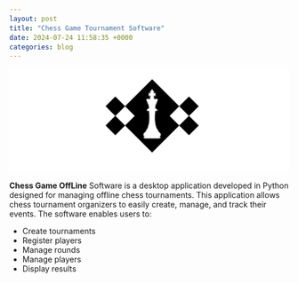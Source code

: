 ```yaml
---
layout: post
title: "Chess Game Tournament Software"
date: 2024-07-24 11:58:35 +0000
categories: blog
---
```


![Chess Tournament App Management](https://github.com/hericlibong/ChessTournamentAppManagment/blob/main/media/chess.png)


**Chess Game OffLine** Software is a desktop application developed in Python designed for managing offline chess tournaments. This application allows chess tournament organizers to easily create, manage, and track their events. The software enables users to:

- Create tournaments
- Register players
- Manage rounds
- Manage players
- Display results
